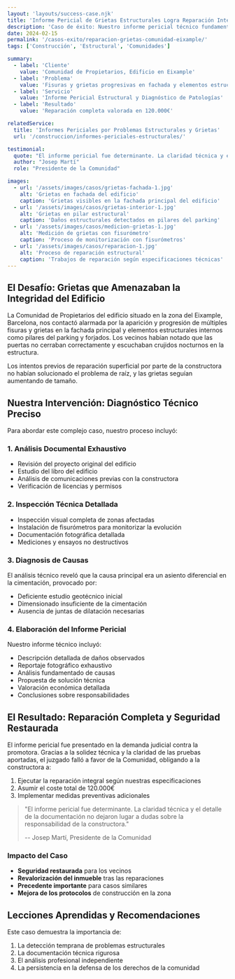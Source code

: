 ```yaml
---
layout: 'layouts/success-case.njk'
title: 'Informe Pericial de Grietas Estructurales Logra Reparación Integral en Edificio Comunitario de Eixample, Barcelona'
description: 'Caso de éxito: Nuestro informe pericial técnico fundamentó la reclamación por daños estructurales, logrando la reparación integral valorada en más de 120.000€'
date: 2024-02-15
permalink: '/casos-exito/reparacion-grietas-comunidad-eixample/'
tags: ['Construcción', 'Estructural', 'Comunidades']

summary:
  - label: 'Cliente'
    value: 'Comunidad de Propietarios, Edificio en Eixample'
  - label: 'Problema'
    value: 'Fisuras y grietas progresivas en fachada y elementos estructurales'
  - label: 'Servicio'
    value: 'Informe Pericial Estructural y Diagnóstico de Patologías'
  - label: 'Resultado'
    value: 'Reparación completa valorada en 120.000€'

relatedService:
  title: 'Informes Periciales por Problemas Estructurales y Grietas'
  url: '/construccion/informes-periciales-estructurales/'

testimonial:
  quote: "El informe pericial fue determinante. La claridad técnica y el detalle de la documentación no dejaron lugar a dudas sobre la responsabilidad de la constructora."
  author: "Josep Martí"
  role: "Presidente de la Comunidad"

images:
  - url: '/assets/images/casos/grietas-fachada-1.jpg'
    alt: 'Grietas en fachada del edificio'
    caption: 'Grietas visibles en la fachada principal del edificio'
  - url: '/assets/images/casos/grietas-interior-1.jpg'
    alt: 'Grietas en pilar estructural'
    caption: 'Daños estructurales detectados en pilares del parking'
  - url: '/assets/images/casos/medicion-grietas-1.jpg'
    alt: 'Medición de grietas con fisurómetro'
    caption: 'Proceso de monitorización con fisurómetros'
  - url: '/assets/images/casos/reparacion-1.jpg'
    alt: 'Proceso de reparación estructural'
    caption: 'Trabajos de reparación según especificaciones técnicas'
---
```


## El Desafío: Grietas que Amenazaban la Integridad del Edificio

La Comunidad de Propietarios del edificio situado en la zona del Eixample, Barcelona, nos contactó alarmada por la aparición y progresión de múltiples fisuras y grietas en la fachada principal y elementos estructurales internos como pilares del parking y forjados. Los vecinos habían notado que las puertas no cerraban correctamente y escuchaban crujidos nocturnos en la estructura.

Los intentos previos de reparación superficial por parte de la constructora no habían solucionado el problema de raíz, y las grietas seguían aumentando de tamaño.

## Nuestra Intervención: Diagnóstico Técnico Preciso

Para abordar este complejo caso, nuestro proceso incluyó:

### 1. Análisis Documental Exhaustivo

- Revisión del proyecto original del edificio
- Estudio del libro del edificio
- Análisis de comunicaciones previas con la constructora
- Verificación de licencias y permisos

### 2. Inspección Técnica Detallada

- Inspección visual completa de zonas afectadas
- Instalación de fisurómetros para monitorizar la evolución
- Documentación fotográfica detallada
- Mediciones y ensayos no destructivos

### 3. Diagnosis de Causas

El análisis técnico reveló que la causa principal era un asiento diferencial en la cimentación, provocado por:
- Deficiente estudio geotécnico inicial
- Dimensionado insuficiente de la cimentación
- Ausencia de juntas de dilatación necesarias

### 4. Elaboración del Informe Pericial

Nuestro informe técnico incluyó:
- Descripción detallada de daños observados
- Reportaje fotográfico exhaustivo
- Análisis fundamentado de causas
- Propuesta de solución técnica
- Valoración económica detallada
- Conclusiones sobre responsabilidades

## El Resultado: Reparación Completa y Seguridad Restaurada

El informe pericial fue presentado en la demanda judicial contra la promotora. Gracias a la solidez técnica y la claridad de las pruebas aportadas, el juzgado falló a favor de la Comunidad, obligando a la constructora a:

1. Ejecutar la reparación integral según nuestras especificaciones
2. Asumir el coste total de 120.000€
3. Implementar medidas preventivas adicionales

> "El informe pericial fue determinante. La claridad técnica y el detalle de la documentación no dejaron lugar a dudas sobre la responsabilidad de la constructora."
>
> -- Josep Martí, Presidente de la Comunidad

### Impacto del Caso

- **Seguridad restaurada** para los vecinos
- **Revalorización del inmueble** tras las reparaciones
- **Precedente importante** para casos similares
- **Mejora de los protocolos** de construcción en la zona

## Lecciones Aprendidas y Recomendaciones

Este caso demuestra la importancia de:

1. La detección temprana de problemas estructurales
2. La documentación técnica rigurosa
3. El análisis profesional independiente
4. La persistencia en la defensa de los derechos de la comunidad
